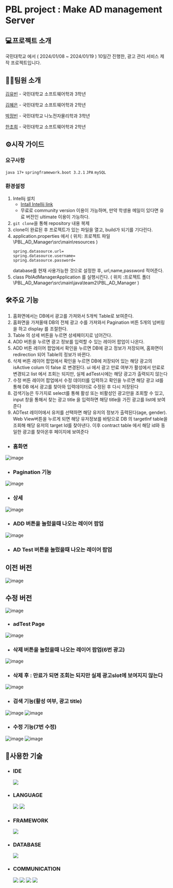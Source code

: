 # PBL project : Make AD management Server

## 💻프로젝트 소개
국민대학교 에서 ( 2024/01/08 ~ 2024/01/19 ) 10일간 진행한, 광고 관리 서비스 제작 프로젝트입니다.

## 🙋‍♂️팀원 소개
[김유빈](https://github.com/KimYooBin1) - 국민대학교 소프트웨어학과 3학년 

[김혜은](https://github.com/hyeesw) - 국민대학교 소프트웨어학과 2학년 

[박정빈](https://github.com/obb8923) - 국민대학교 나노전자물리학과 3학년 

[한초희](https://github.com/cherror) - 국민대학교 소프트웨어학과 2학년 



## ⚙️시작 가이드
   ### 요구사항
   `java 17+`
   `springframework.boot 3.2.1`
   `JPA`
   `mySQL`
   
   ### 환경설정
1. Intellij 설치
     - [Intall Intellij link](https://www.jetbrains.com/idea/)
     - 무료로 community version 이용이 가능하며, 만약 학생용 메일이 있다면 유료 버전인 ultimate 이용이 가능하다.
2. `git clone`을 통해 repository 내용 복제
3. clone이 완료된 후 프로젝트가 있는 파일을 열고, build가 되기를 기다린다.
4. application.properties 에서 ( 위치: 프로젝트 파일\PBL_AD_Manager\src\main\resources )
   ```
   spring.datasource.url=
   spring.datasource.username=
   spring.datasource.password=
   ```
   database를 현재 사용가능한 것으로 설정한 후, url,name,password  적어준다.
5.   class PblAdManagerApplication 를 실행시킨다. ( 위치 :프로젝트 폴더\PBL_AD_Manager\src\main\java\team2\PBL_AD_Manager )

## 🛠️주요 기능
   1. 홈화면에서는 DB에서 광고를 가져와서 5개씩 Table로 보여준다.
   2. 홈화면을 가져올때 DB의 전체 광고 수를 가져와서 Pagination 버튼 5개의 넘버링을 하고 display 를 조절한다.
   3. Table 의 상세 버튼을 누르면 상세페이지로 넘어간다.
   4. ADD 버튼을 누르면 광고 정보를 입력할 수 있는 레이어 팝업이 나온다.
   5. ADD 버튼 레이어 팝업에서 확인을 누르면 DB에 광고 정보가 저장되며, 홈화면이 redirection 되어 Table의 정보가 바뀐다.
   6. 삭제 버튼 레이어 팝업에서 확인을 누르면 DB에 저장되어 있는 해당 광고의 isActive colum 이 false 로 변경된다. ui 에서 광고 만료 여부가 활성에서 만료로 변경되고 list 에서 조회는 되지만, 실제 adTest시에는 해당 광고가 출력되지 않는다
   7. 수정 버튼 레이어 팝업에서 수정 데이터를 입력하고 확인을 누르면 해당 광고 id를 통해 DB 에서 광고를 찾아와 입력데이터로 수정된 후 다시 저장된다
   8. 검색기능은 두가지로 select를 통해 활성 또는 비활성인 광고만을 조회할 수 있고, input 창을 통해서 찾는 광고 title 을 입력하면 해당 title을 가진 광고를 list에 보여준다
   9. ADTest 레이어에서 유저를 선택하면 해당 유저의 정보가 출력된다(age, gender). Web View버튼을 누르게 되면 해당 유저정보를 바탕으로 DB 의 targetInf table을 조회해 해당 유저의 target Id를 찾아낸다. 이후 contract table 에서 해당 id와 동일한 광고를 찾아온후 페이지에 보여준다
   
      
   * ### 홈화면
![image](https://github.com/PBL-AD-Management/Backend/assets/59199893/ed3e8d9a-bf37-4834-8416-987fcfe850e4)
   * ### Pagination 기능
![image](https://github.com/PBL-AD-Management/Backend/assets/59199893/47233664-06ab-4980-9c94-d583b1980514)
   * ### 상세
![image](https://github.com/PBL-AD-Management/Backend/assets/59199893/b808e872-a2a2-47a0-815e-8f25a06afbfc)
   * ### ADD 버튼을 눌렀을때 나오는 레이어 팝업
![image](https://github.com/PBL-AD-Management/Backend/assets/59199893/537d3028-4330-4bd0-8693-4087dbcacf35)
   * ### AD Test 버튼을 눌렀을때 나오는 레이어 팝업
   ## 이전 버전
![image](https://github.com/PBL-AD-Management/Backend/assets/59199893/415b8150-f9b9-43ca-b4e4-c7563d4bd234)
   ## 수정 버전
![image](https://github.com/PBL-AD-Management/Backend/assets/55120730/8e67dd53-2b61-4b4b-8170-300d2f609cbd)
   * ### adTest Page
![image](https://github.com/PBL-AD-Management/Backend/assets/55120730/5c9c1f07-5251-4827-b84c-6336392623a9)
   * ### 삭제 버튼을 눌렀을때 나오는 레이어 팝업(6번 광고)
![image](https://github.com/PBL-AD-Management/Backend/assets/55120730/5a98a539-96f3-4187-8970-d9dff76611a6)
   * ### 삭제 후 : 만료가 되면 조회는 되지만 실제 광고slot에 보여지지 않는다
![image](https://github.com/PBL-AD-Management/Backend/assets/55120730/028eba4e-c5ac-4182-99f6-282d9f679163)
   * ### 검색 기능(활성 여부, 광고 title)
![image](https://github.com/PBL-AD-Management/Backend/assets/55120730/8e3d18f5-2848-496b-8030-3e9a7ab5f068)
![image](https://github.com/PBL-AD-Management/Backend/assets/55120730/64764f27-e7cf-456a-a8b1-904e41f35bd2)
   * ### 수정 기능(7번 수정)
![image](https://github.com/PBL-AD-Management/Backend/assets/55120730/79e21039-6ed7-4e76-8a00-cd8c83ab0d6f)
![image](https://github.com/PBL-AD-Management/Backend/assets/55120730/aa89301d-30ca-4daa-bcc7-d511ed4f971f)







## 🔗사용한 기술
* ### IDE
  <img src="https://img.shields.io/badge/Intellij-000000?style=for-the-badge&logo=Intellij&logoColor=white">
* ### LANGUAGE
  <img src="https://img.shields.io/badge/java-007396?style=for-the-badge&logo=java&logoColor=white"> <img src="https://img.shields.io/badge/javascript-F7DF1E?style=for-the-badge&logo=javascript&logoColor=black">
* ### FRAMEWORK
  <img src="https://img.shields.io/badge/spring-6DB33F?style=for-the-badge&logo=spring&logoColor=white">
* ### DATABASE
  <img src="https://img.shields.io/badge/mySQL-4479A1?style=for-the-badge&logo=mySQL&logoColor=white">
* ### COMMUNICATION
  <img src="https://img.shields.io/badge/github-181717?style=for-the-badge&logo=github&logoColor=white"> <img src="https://img.shields.io/badge/git-F05032?style=for-the-badge&logo=git&logoColor=white"> <img src="https://img.shields.io/badge/notion-000000?style=for-the-badge&logo=notion&logoColor=white"> <img src="https://img.shields.io/badge/Trello-0052CC?style=for-the-badge&logo=Trello&logoColor=white">
